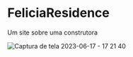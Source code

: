 # FeliciaResidence

Um site sobre uma construtora

![Captura de tela 2023-06-17 - 17 21 40](https://github.com/TorchHollow/FeliciaResidence/assets/104605866/3f9aed8e-7efe-411d-a97f-59270b0db12f)
